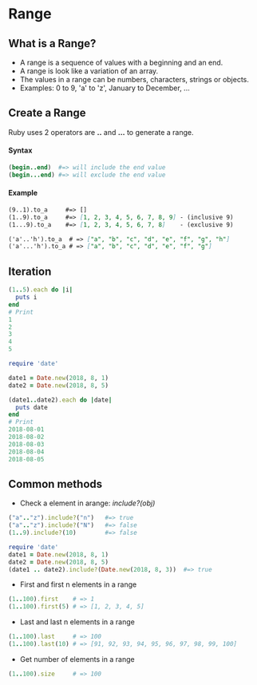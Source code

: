# Range

## What is a Range?

- A range is a sequence of values with a beginning and an end.
- A range is look like a variation of an array.
- The values in a range can be numbers, characters, strings or objects. 
- Examples: 0 to 9, 'a' to 'z', January to December, ...

## Create a Range

Ruby uses 2 operators are **..** and  **...** to generate a range.

#### Syntax

```ruby
(begin..end)  #=> will include the end value 
(begin...end) #=> will exclude the end value
```

#### Example

```markdown
(9..1).to_a     #=> []
(1..9).to_a     #=> [1, 2, 3, 4, 5, 6, 7, 8, 9] - (inclusive 9)
(1...9).to_a    #=> [1, 2, 3, 4, 5, 6, 7, 8]    - (exclusive 9)

('a'..'h').to_a  # => ["a", "b", "c", "d", "e", "f", "g", "h"]
('a'...'h').to_a # => ["a", "b", "c", "d", "e", "f", "g"]
``` 


## Iteration

```ruby
(1..5).each do |i|
  puts i
end
# Print 
1
2
3
4
5
```

```ruby
require 'date'

date1 = Date.new(2018, 8, 1)
date2 = Date.new(2018, 8, 5)

(date1..date2).each do |date| 
  puts date
end
# Print 
2018-08-01
2018-08-02
2018-08-03
2018-08-04
2018-08-05
```

## Common methods

- Check a element in arange: *include?(obj)*

```ruby
("a".."z").include?("n")   #=> true
("a".."z").include?("N")   #=> false
(1..9).include?(10)        #=> false
```

```ruby
require 'date'
date1 = Date.new(2018, 8, 1)
date2 = Date.new(2018, 8, 5)
(date1 .. date2).include?(Date.new(2018, 8, 3))  #=> true
```

- First and first n elements in a range

```ruby
(1..100).first    # => 1
(1..100).first(5) # => [1, 2, 3, 4, 5] 
```

- Last and last n elements in a range

```ruby
(1..100).last     # => 100
(1..100).last(10) # => [91, 92, 93, 94, 95, 96, 97, 98, 99, 100] 
```

- Get number of elements in a range

```ruby
(1..100).size     # => 100
```
